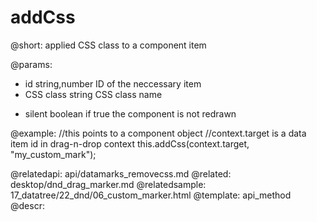 addCss
=============


@short: applied CSS class to a component item


@params:	
- id	string,number	ID of the neccessary item
- CSS class		string 		CSS class name
* silent	boolean		if true the component is not redrawn

@example:
//this points to a component object
//context.target is a data item id in drag-n-drop context
this.addCss(context.target, "my_custom_mark");


@relatedapi:
	api/datamarks_removecss.md
@related:
	desktop/dnd_drag_marker.md
@relatedsample:
	17_datatree/22_dnd/06_custom_marker.html
@template:	api_method
@descr:



